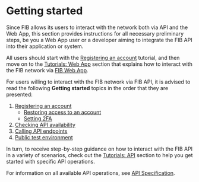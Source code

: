# Getting started

Since FIB allows its users to interact with the network both via API and the Web App, this section provides instructions for all necessary preliminary steps, be you a Web App user or a developer aiming to integrate the FIB API into their application or system.

All users should start with the [Registering an account](getting-started/registering-an-account.md) tutorial, and then move on to the [Tutorials: Web App](tutorials-web.md) section that explains how to interact with the FIB network via [FIB Web App](overview/web-interface.md).

For users willing to interact with the FIB network via FIB API, it is advised to read the following **Getting started** topics in the order that they are presented:

1. [Registering an account](getting-started/registering-an-account.md)
   - [Restoring access to an account](getting-started/registering-an-account.md#restoring-access-to-an-account)
   - [Setting 2FA](getting-started/registering-an-account.md#setting-2fa)
2. [Checking API availability](getting-started/checking-api-availability.md)
3. [Calling API endpoints](getting-started/calling-api-endpoints.md)
4. [Public test environment](getting-started/public-test-environment.md)

In turn, to receive step-by-step guidance on how to interact with the FIB API in a variety of scenarios, check out the [Tutorials: API](./tutorials-api.md) section to help you get started with specific API operations.

For information on all available API operations, see [API Specification](api-specification.md).
